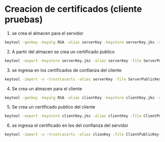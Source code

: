# Creacion de certificados (cliente pruebas)

1.  se crea el almacen para el servidor
````bash
keytool -genkey -keyalg RSA -alias serverKey -keystore serverKey.jks -storepass servpass
````
2. A partir del almacen se crea un certificado publico
````bash
keytool -export -keystore serverKey.jks -alias serverKey -file ServerPublicKey.cer
````
3. se ingresa en los certificados de confianza del cliente
````bash
keytool -import -v -trustcacerts -alias serverKey -file ServerPublicKey.cer -keystore clientTrustedCerts.jks -keypass clientpass -storepass clientpass
````
4. Se crea un almacen para el cliente
````bash
keytool -genkey -keyalg RSA -alias clientKey -keystore clientKey.jks -storepass clientpass
````
5. Se crea un certificado publico del cliente
````bash
keytool -export -keystore clientKey.jks -alias clientKey -file ClientPublicKey.cer
````
6. se ingresa el certificado en los del confianza del servidor
````bash
keytool -import -v -trustcacerts -alias clienKey -file ClientPublicKey.cer -keystore serverTrustedCerts.jks -keypass serverTrustpass -storepass serverTrustpass
````


